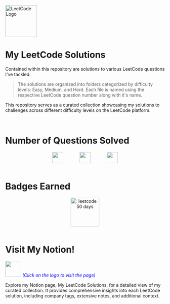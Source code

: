<img src="https://upload.wikimedia.org/wikipedia/commons/1/19/LeetCode_logo_black.png" alt="LeetCode Logo" width="100" height="100">

# My LeetCode Solutions

Contained within this repository are solutions to various LeetCode questions I've tackled. 
> The solutions are organized into folders categorized by difficulty levels: Easy, Medium, and Hard. Each file is named using the respective LeetCode question number along with it's name.

This repository serves as a curated collection showcasing my solutions to challenges across different difficulty levels on the LeetCode platform.

<br>


# Number of Questions Solved

<!--
- ![Easy Questions Solved](https://img.shields.io/badge/Easy-31-green)
- ![Medium Questions Solved](https://img.shields.io/badge/Medium-24-orange)
- ![Hard Questions Solved](https://img.shields.io/badge/Hard-4-red)
-->

<div style="text-align: center;">
  <div style="display: flex; justify-content: center;">
    <img src="https://camo.githubusercontent.com/af1e0afc16d1bcb6d3779da6dee7510bc00e677b0dec70a002b13ac29f8b2194/68747470733a2f2f696d672e736869656c64732e696f2f62616467652f456173792d33312d677265656e" alt="" height="35px" title="" style="margin-right: 20px;">
    &nbsp;&nbsp;&nbsp;&nbsp;&nbsp;&nbsp;&nbsp;&nbsp;
    <img src="https://camo.githubusercontent.com/240003b242d0ec102c2401df3b4f50d0f54c1a8ac94bdc967e242460de1daf3a/68747470733a2f2f696d672e736869656c64732e696f2f62616467652f4d656469756d2d32342d6f72616e6765" alt="" height="35px" title="" style="margin-right: 20px;">
    &nbsp;&nbsp;&nbsp;&nbsp;&nbsp;&nbsp;&nbsp;&nbsp;
    <img src="https://camo.githubusercontent.com/e54496e78591acd8b773282191f59e8225e04c007ae295b57145e955251545f9/68747470733a2f2f696d672e736869656c64732e696f2f62616467652f486172642d342d726564" alt="" height="35px" title="">
  </div>
</div>




<br>

# Badges Earned
<div style="text-align: center;">
  <div style="display: flex; justify-content: center; gap: 20px;">
    <img src="https://assets.leetcode.com/static_assets/marketing/2023-50.gif" alt="leetcode 50 days" height="90px" title="LeetCode 50 Days Badge 2023">
  </div>
</div>

<br>

# Visit My Notion!

[<img src="https://upload.wikimedia.org/wikipedia/commons/4/45/Notion_app_logo.png" width="50" height="50">](https://harshilsharma.notion.site/My-LeetCode-Solutions-0b57592c79be446ebb6cf64a2cf1e481?pvs=4) <span style="color:blue">_(Click on the logo to visit the page)_</span>

Explore my Notion page, My LeetCode Solutions, for a detailed view of my curated collection. It provides comprehensive insights into each LeetCode solution, including company tags, extensive notes, and additional context.

<br>





